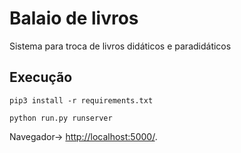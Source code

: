 # Balaio de livros
Sistema para troca de livros didáticos e paradidáticos

## Execução


```console
pip3 install -r requirements.txt
```

```console
python run.py runserver
```
Navegador-> [http://localhost:5000/](http://localhost:5000).

